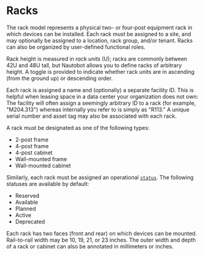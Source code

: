 # Racks

The rack model represents a physical two- or four-post equipment rack in which devices can be installed. Each rack must be assigned to a site, and may optionally be assigned to a location, rack group, and/or tenant. Racks can also be organized by user-defined functional roles.

Rack height is measured in *rack units* (U); racks are commonly between 42U and 48U tall, but Nautobot allows you to define racks of arbitrary height. A toggle is provided to indicate whether rack units are in ascending (from the ground up) or descending order.

Each rack is assigned a name and (optionally) a separate facility ID. This is helpful when leasing space in a data center your organization does not own: The facility will often assign a seemingly arbitrary ID to a rack (for example, "M204.313") whereas internally you refer to is simply as "R113." A unique serial number and asset tag may also be associated with each rack.

A rack must be designated as one of the following types:

* 2-post frame
* 4-post frame
* 4-post cabinet
* Wall-mounted frame
* Wall-mounted cabinet

Similarly, each rack must be assigned an operational [`status`](../../platform-functionality/status.md). The following statuses are available by default:

* Reserved
* Available
* Planned
* Active
* Deprecated

Each rack has two faces (front and rear) on which devices can be mounted. Rail-to-rail width may be 10, 19, 21, or 23 inches. The outer width and depth of a rack or cabinet can also be annotated in millimeters or inches.

